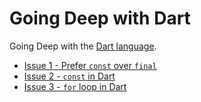 # Going Deep with Dart

Going Deep with the [Dart language](https://dart.dev).

* [Issue 1 - Prefer `const` over `final`](issue-1-prefer-const-over-final/issue-1-prefer-const-over-final.md)
* [Issue 2 - `const` in Dart](issue-2-const-in-dart/issue-2-const-in-dart.md)
* [Issue 3 - `for` loop in Dart](issue-3-for-loop-in-dart/issue-3-for-loop-in-dart.md)

